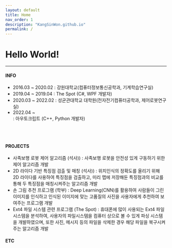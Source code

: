 ```yaml
---
layout: default
title: Home
nav_order: 1
description: "KangSinWon.github.io"
permalink: /
---
```


# Hello World!

---

#### INFO

- 2016.03 ~ 2020.02 
    : 강원대학교(컴퓨터정보통신공학과, 기계학습연구실)
- 2019.04 ~ 2019.04 
    : The Spot (C#, WPF 개발자)
- 2020.03 ~ 2022.02 
    : 성균관대학교 대학원(전자전기컴퓨터공학과, 제어로봇연구실)
- 2022.04 ~         
    : 아우토크립트 (C++, Python 개발자)

<br/>
<br/>


#### PROJECTS

- 사족보행 로봇 제어 알고리즘 (석사))
    : 사족보행 로봇을 안전성 있게 구동하기 위한 제어 알고리즘 개발
- 2D 라이다 기반 특징점 검출 및 매칭 (석사))
    : 위치인식의 정확도를 올리기 위해 2D 라이다를 사용하여 특징점을 검출하고, 미리 맵에 저장해둔 특징점과의 비교를
        통해 두 특징점을 매칭시켜주는 알고리즘 개발
- 손 그림 추천 프로그램 (학부)
    : Deep Learning(CNN)를 활용하여 사람들이 그린 이미지를 인식하고 인식된 이미지에 맞는 고품질의 사진을 사용자에게
        추천하여 보여주는 프로그램 개발
- Ext4 파일 시스템 관련 프로그램 (The Spot)
    : 휴대폰에 많이 사용되는 Ext4 파일시스템을 분석하여, 사용자의 파일시스템을 컴퓨터 상으로 볼 수 있게 파싱 시스템을
        개발하였으며, 또한 사진, 메시지 등의 파일을 삭제한 경우 해당 파일을 복구시켜 주는 알고리즘 개발


#### ETC
